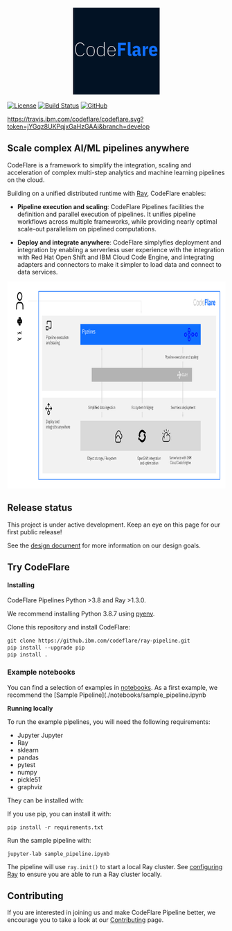 
<!--
[![Gitter](https://badges.gitter.im/elyra-ai/community.svg)](https://gitter.im/elyra-ai/community?utm_source=badge&utm_medium=badge&utm_campaign=pr-badge)
-->

<p align="center">
<img src="./images/codeflare_square.svg" width="200" height="200">
</p>

<!--
<p align="center">
<img src="./images/pipelines.svg" width="340" height="207">
</p> 
-->

[![License](https://img.shields.io/badge/license-Apache--2.0-blue.svg)](http://www.apache.org/licenses/LICENSE-2.0)
[![Build
Status](https://travis.ibm.com/codeflare/codeflare.svg?token=jYGqz8UKPqjxGaHzGAAi&branch=develop)](https://travis.ibm.com/codeflare/codeflare) 
[![GitHub](https://img.shields.io/badge/issue_tracking-github-blue.svg)](https://github.ibm.com/codeflare/codeflare/issues)


https://travis.ibm.com/codeflare/codeflare.svg?token=jYGqz8UKPqjxGaHzGAAi&branch=develop


## Scale complex AI/ML pipelines anywhere

CodeFlare is a framework to simplify the integration, scaling and acceleration of complex multi-step analytics and machine learning pipelines on the cloud.

Building on a unified distributed runtime with [Ray](https://github.com/ray-project/ray), CodeFlare enables:

* **Pipeline execution and scaling**:
CodeFlare Pipelines facilities the definition and parallel execution of pipelines. It unifies pipeline workflows across multiple frameworks, while providing nearly optimal scale-out parallelism on pipelined computations.
<!--CodeFlare Pipelines facilities the definition and parallel execution of pipelines. It unifies pipeline workflows across multiple platforms such as [scikit-learn](https://scikit-learn.org/) and [Apache Spark](https://spark.apache.org/), while providing nearly optimal scale-out parallelism on pipelined computations.-->

* **Deploy and integrate anywhere**: 
CodeFlare simplyfies deployment and integration by enabling a serverless user experience with the integration with Red Hat Open Shift and IBM Cloud Code Engine, and integrating adapters and connectors to make it simpler to load data and connect to data services.

<p align="center">
<img src="./images/codeflare_arch_diagram.svg" width="876" height="476">
</p>

## Release status

This project is under active development. Keep an eye on this page for our first public release!

See the [design document](https://docs.google.com/document/d/1t1K8N07TcbBKBgrcI6jf9tPow00cOKE9whnEVxOd4-U/edit) for more information on our design goals.

## Try CodeFlare

#### Installing

CodeFlare Pipelines Python >3.8 and Ray >1.3.0.

We recommend installing Python 3.8.7 using
[pyenv](https://github.com/pyenv/pyenv).

Clone this repository and install CodeFlare:
```shell
git clone https://github.ibm.com/codeflare/ray-pipeline.git
pip install --upgrade pip
pip install .
```

### Example notebooks

You can find a selection of examples in [notebooks](./notebooks). As a first example, we recommend the [Sample Pipeline](./notebooks/sample_pipeline.ipynb

**Running locally**

To run the example pipelines, you will need the following requirements:
- Jupyter Jupyter
- Ray
- sklearn
- pandas
- pytest
- numpy
- pickle51
- graphviz

They can be installed with:

If you use pip, you can install it with:
```shell
pip install -r requirements.txt 
```

Run the sample pipeline with:
```shell
jupyter-lab sample_pipeline.ipynb
```

The pipeline will use `ray.init()` to start a local Ray cluster. See [configuring Ray](https://docs.ray.io/en/master/configure.html) to ensure you are able to run a Ray cluster locally.

## Contributing

If you are interested in joining us and make CodeFlare Pipeline better, we encourage you to take a look at our [Contributing](CONTRIBUTING.md) page.